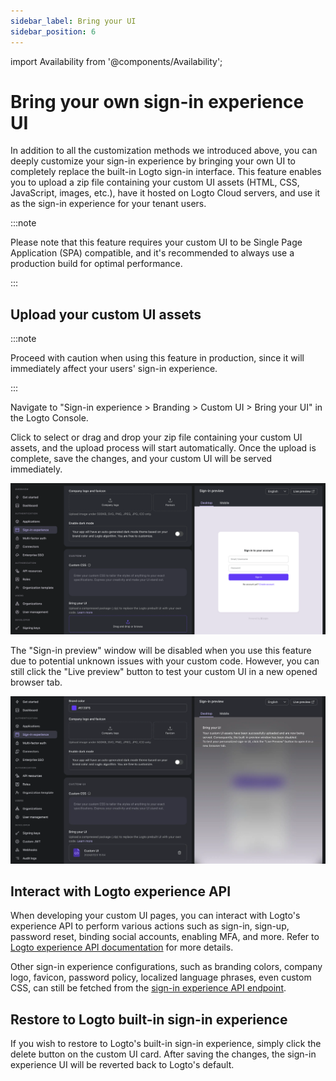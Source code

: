 ```yaml
---
sidebar_label: Bring your UI
sidebar_position: 6
---
```


import Availability from '@components/Availability';

# Bring your own sign-in experience UI

<Availability cloud oss={false} />

In addition to all the customization methods we introduced above, you can deeply customize your sign-in experience by bringing your own UI to completely replace the built-in Logto sign-in interface. This feature enables you to upload a zip file containing your custom UI assets (HTML, CSS, JavaScript, images, etc.), have it hosted on Logto Cloud servers, and use it as the sign-in experience for your tenant users.

:::note

Please note that this feature requires your custom UI to be Single Page Application (SPA) compatible, and it's recommended to always use a production build for optimal performance.

:::

## Upload your custom UI assets

:::note

Proceed with caution when using this feature in production, since it will immediately affect your users' sign-in experience.

:::

Navigate to "Sign-in experience > Branding > Custom UI > Bring your UI" in the Logto Console.

Click to select or drag and drop your zip file containing your custom UI assets, and the upload process will start automatically. Once the upload is complete, save the changes, and your custom UI will be served immediately.

![Bring your ui](./assets/sie-bring-your-ui.webp)

The "Sign-in preview" window will be disabled when you use this feature due to potential unknown issues with your custom code. However, you can still click the "Live preview" button to test your custom UI in a new opened browser tab.

![Custom ui enabled](./assets/sie-custom-ui-enabled.webp)

## Interact with Logto experience API

When developing your custom UI pages, you can interact with Logto's experience API to perform various actions such as sign-in, sign-up, password reset, binding social accounts, enabling MFA, and more. Refer to [Logto experience API documentation](https://openapi.logto.io/group/endpoint-interaction) for more details.

Other sign-in experience configurations, such as branding colors, company logo, favicon, password policy, localized language phrases, even custom CSS, can still be fetched from the [sign-in experience API endpoint](https://openapi.logto.io/operation/operation-getsigninexperienceconfig).

## Restore to Logto built-in sign-in experience

If you wish to restore to Logto's built-in sign-in experience, simply click the delete button on the custom UI card. After saving the changes, the sign-in experience UI will be reverted back to Logto's default.
